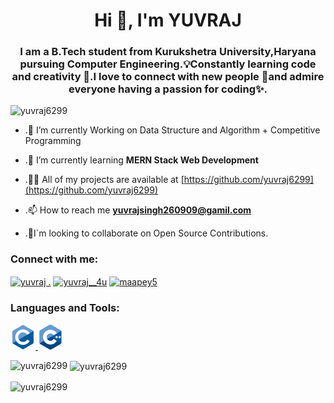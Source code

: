 <h1 align="center">Hi 👋, I'm YUVRAJ</h1>
<h3 align="center">I am a B.Tech student from Kurukshetra University,Haryana pursuing Computer Engineering.💡Constantly learning code and creativity 🚀.I love to connect with new people 🤝and admire everyone having a passion for coding✨.</h3>

<p align="left"> <img src="https://komarev.com/ghpvc/?username=yuvraj6299&label=Profile%20views&color=0e75b6&style=flat" alt="yuvraj6299" /> </p>

- .🔭 I’m currently Working on Data Structure and Algorithm + Competitive Programming

- .🌱 I’m currently learning **MERN Stack Web Development**

- .👨‍💻 All of my projects are available at [https://github.com/yuvraj6299](https://github.com/yuvraj6299)

- .📫 How to reach me **yuvrajsingh260909@gamil.com**

- .🤝I`m looking to collaborate on Open Source Contributions.

<h3 align="left">Connect with me:</h3>
<p align="left">
<a href="https://linkedin.com/in/yuvraj ." target="blank"><img align="center" src="https://raw.githubusercontent.com/rahuldkjain/github-profile-readme-generator/master/src/images/icons/Social/linked-in-alt.svg" alt="yuvraj ." height="30" width="40" /></a>
<a href="https://instagram.com/yuvraj__4u" target="blank"><img align="center" src="https://raw.githubusercontent.com/rahuldkjain/github-profile-readme-generator/master/src/images/icons/Social/instagram.svg" alt="yuvraj__4u" height="30" width="40" /></a>
<a href="https://auth.geeksforgeeks.org/user/maapey5" target="blank"><img align="center" src="https://raw.githubusercontent.com/rahuldkjain/github-profile-readme-generator/master/src/images/icons/Social/geeks-for-geeks.svg" alt="maapey5" height="30" width="40" /></a>
</p>

<h3 align="left">Languages and Tools:</h3>
<p align="left"> <a href="https://www.cprogramming.com/" target="_blank" rel="noreferrer"> <img src="https://raw.githubusercontent.com/devicons/devicon/master/icons/c/c-original.svg" alt="c" width="40" height="40"/> </a> <a href="https://www.w3schools.com/cpp/" target="_blank" rel="noreferrer"> <img src="https://raw.githubusercontent.com/devicons/devicon/master/icons/cplusplus/cplusplus-original.svg" alt="cplusplus" width="40" height="40"/> </a> </p>

<p><img align="left" src="https://github-readme-stats.vercel.app/api/top-langs?username=yuvraj6299&show_icons=true&locale=en&layout=compact" alt="yuvraj6299" /></p>

<p>&nbsp;<img align="center" src="https://github-readme-stats.vercel.app/api?username=yuvraj6299&show_icons=true&locale=en" alt="yuvraj6299" /></p>

<p><img align="center" src="https://github-readme-streak-stats.herokuapp.com/?user=yuvraj6299&" alt="yuvraj6299" /></p>
